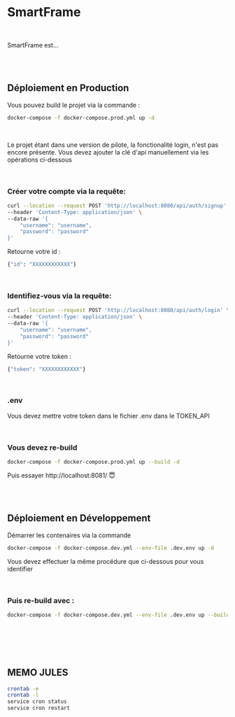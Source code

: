 # SmartFrame

<br>

SmartFrame est... 

<br>
<br>

## Déploiement en Production


Vous pouvez build le projet via la commande :
```bash
docker-compose -f docker-compose.prod.yml up -d
```

<br>

Le projet étant dans une version de pilote, la fonctionalité login, n'est pas encore présente. 
Vous devez ajouter la clé d'api manuellement via les opérations ci-dessous

<br>

### Créer votre compte via la requête:
```bash
curl --location --request POST 'http://localhost:8080/api/auth/signup' \
--header 'Content-Type: application/json' \
--data-raw '{
    "username": "username",
    "password": "password"
}'
```

Retourne votre id :
```bash
{"id": "XXXXXXXXXXXX"}
```

<br>

### Identifiez-vous via la requête:
```bash
curl --location --request POST 'http://localhost:8080/api/auth/login' \
--header 'Content-Type: application/json' \
--data-raw '{
    "username": "username",
    "password": "password"
}'
```

Retourne votre token :

```bash
{"token": "XXXXXXXXXXXX"}
```

<br>

### .env

Vous devez mettre votre token dans le fichier .env dans le TOKEN_API

<br>

### Vous devez re-build 

```bash
docker-compose -f docker-compose.prod.yml up --build -d
```



Puis essayer http://localhost:8081/ 😇

<br>
<br>

##  Déploiement en Développement

Démarrer les contenaires via la commande

```bash
docker-compose -f docker-compose.dev.yml --env-file .dev.env up -d
```

Vous devez effectuer la même procédure que ci-dessous pour vous identifier


<br>


### Puis re-build avec :

```bash
docker-compose -f docker-compose.dev.yml --env-file .dev.env up --build -d
```



<br>
<br>
<br>
<br>


## MEMO JULES
```bash
crontab -e
crontab -l
service cron status
service cron restart
```